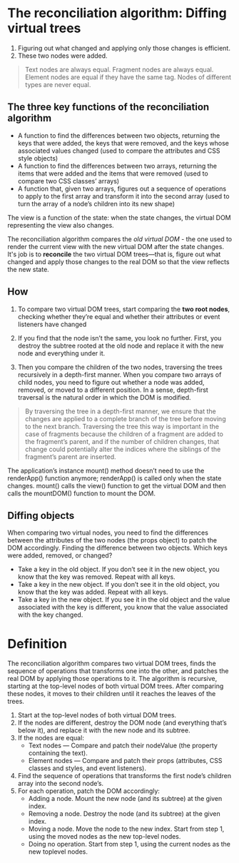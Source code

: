 # The reconciliation algorithm: Diffing virtual trees

1. Figuring out what changed and applying only those changes is efficient.
2. These two nodes were added.

> Text nodes are always equal.
> Fragment nodes are always equal.
> Element nodes are equal if they have the same tag.
> Nodes of different types are never equal.

## The three key functions of the reconciliation algorithm

- A function to find the differences between two objects, returning the keys that were added, the keys that were removed, and the keys whose associated values changed (used to compare the attributes and CSS style objects)
- A function to find the differences between two arrays, returning the items that were
added and the items that were removed (used to compare two CSS classes’ arrays)
- A function that, given two arrays, figures out a sequence of operations to apply to the first array and transform it into the second array (used to turn the array of a node’s children into its new shape)

The view is a function of the state: when the state changes, the virtual DOM representing the view also changes.

The reconciliation algorithm compares the *old virtual DOM* - the one used to render the current view with the 
new virtual DOM after the state changes. 
It's job is to **reconcile** the two virtual DOM trees—that is, figure out what
changed and apply those changes to the real DOM so that the view reflects the new state.

## How 

1. To compare two virtual DOM trees, start comparing the **two root nodes**, checking
whether they’re equal and whether their attributes or event listeners have changed

2. If you find that the node isn’t the same, you look no further. First, you destroy the subtree rooted at the old node and replace it with the new node and everything under it.

3. Then you compare the children of the two nodes, traversing the trees recursively in a
depth-first manner. When you compare two arrays of child nodes, you need to figure out whether a node was added, removed, or moved to a different position. In a sense, depth-first traversal is the natural order in which the DOM is modified.

> By traversing the tree in a depth-first manner, we ensure that the changes are applied to a complete branch of the tree before moving to the next branch. Traversing the tree this way is important in the case of fragments because the children of a fragment are added to the fragment’s parent, and if the number of children changes, that change could potentially alter the indices where the siblings of the fragment’s parent are inserted.

The application’s instance mount() method doesn’t need to use the renderApp()
function anymore; renderApp() is called only when the state changes. mount() calls
the view() function to get the virtual DOM and then calls the mountDOM() function to
mount the DOM.

## Diffing objects
When comparing two virtual nodes, you need to find the differences between the
attributes of the two nodes (the props object) to patch the DOM accordingly. 
Finding the difference between two objects. Which keys were added, removed, or changed?

- Take a key in the old object. If you don’t see it in the new object, you know that
the key was removed. Repeat with all keys.
- Take a key in the new object. If you don’t see it in the old object, you know that
the key was added. Repeat with all keys.
- Take a key in the new object. If you see it in the old object and the value associated with the key is different, you know that the value associated with the key changed.

# Definition
The reconciliation algorithm compares two virtual DOM trees,
finds the sequence of operations that transforms one into the other, and
patches the real DOM by applying those operations to it. The algorithm is
recursive, starting at the top-level nodes of both virtual DOM trees. After
comparing these nodes, it moves to their children until it reaches the leaves
of the trees.

1. Start at the top-level nodes of both virtual DOM trees.
2. If the nodes are different, destroy the DOM node (and everything that’s below
it), and replace it with the new node and its subtree.
3. If the nodes are equal:
    - Text nodes — Compare and patch their nodeValue (the property containing
    the text).
    - Element nodes — Compare and patch their props (attributes, CSS classes and
    styles, and event listeners).
4. Find the sequence of operations that transforms the first node’s children array
into the second node’s.
5. For each operation, patch the DOM accordingly:
    - Adding a node. Mount the new node (and its subtree) at the given index.
    - Removing a node. Destroy the node (and its subtree) at the given index.
    - Moving a node. Move the node to the new index. Start from step 1, using the
    moved nodes as the new top-level nodes.
    - Doing no operation. Start from step 1, using the current nodes as the new toplevel nodes.
